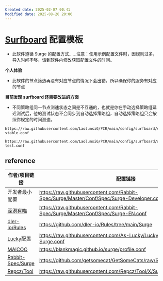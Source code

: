 ```yaml
---
Created date: 2025-02-07 00:41
Modified date: 2025-08-20 20:06
---
```

# [Surfboard](https://github.com/getsurfboard/surfboard) 配置模板

- 此软件遵循 Surge 的配置方式......注意：使用示例配置文件时，因规则过多，导入时间不够，请到软件内修改获取配置文件的时间。

**个人体验**
- 此软件的节点筛选再没有对应节点的情况下会出错，所以确保你的服务有对应的节点

**目前发现 surfboard 还需要改进的方面**
- 不同策略组同一节点测速状态之间是不互通的，也就是你在手动选择策略组延迟测试后，他的测试状态不会同步到自动选择策略组，自动选择策略组只会按照你规定的时间测速。

```
https://raw.githubusercontent.com/LaolunsiG/PCR/main/config/surfboard/surfboard-stable.conf
```

```
https://raw.githubusercontent.com/LaolunsiG/PCR/main/config/surfboard/surfboard-test.conf
```

## reference

| 作者/项目链接                                                                                    | 配置链接                                                                                      |
| ------------------------------------------------------------------------------------------ | ----------------------------------------------------------------------------------------- |
| 开发者最小配置                                                                                    | https://raw.githubusercontent.com/Rabbit-Spec/Surge/Master/Conf/Spec/Surge-Developer.conf |
| [深港有喵](https://raw.githubusercontent.com/Rabbit-Spec/Surge/Master/Conf/Spec/Surge-EN.conf) | https://raw.githubusercontent.com/Rabbit-Spec/Surge/Master/Conf/Spec/Surge-EN.conf        |
| [dler-io/Rules](https://github.com/dler-io/Rules/tree/main/Surge)                          | https://github.com/dler-io/Rules/tree/main/Surge                                          |
| [Lucky配置](https://github.com/As-Lucky/Lucky)                                               | https://raw.githubusercontent.com/As-Lucky/Lucky/main/Lucky-Surge.conf                    |
| [MAICOO](https://github.com/blankmagic/surge)                                              | https://blankmagic.github.io/surge/profile.conf                                           |
| [Rabbit-Spec/Surge](https://github.com/Rabbit-Spec/Surge)                                  | https://github.com/getsomecat/GetSomeCats/raw/Surge/FishChips.conf                        |
| [Repcz/Tool](https://github.com/Repcz/Tool/tree/X/Surfboard)                               | https://raw.githubusercontent.com/Repcz/Tool/X/Surfboard/Surfboard.conf        |
